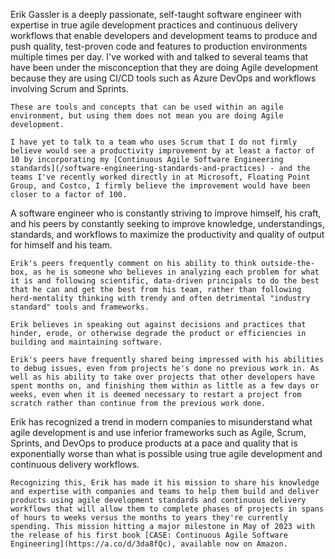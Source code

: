 <webui-data data-page-title="Greetings, and welcome to Erik Gassler's personal website"></webui-data>
<webui-data data-page-next-page='{"name":"CASE Book","href":"/blogs/book_published_for_case_continuous_agile_software_engineering"}'></webui-data>

<app-books link-to-blog></app-books>

<webui-sideimage src="https://cdn.myfi.ws/v/Vecteezy/business-teamwork-and-partnership-help-to-achieve-team.svg">
    Erik Gassler is a deeply passionate, self-taught software engineer with expertise in true agile development practices and continuous delivery workflows that enable developers and development teams to produce and push quality, test-proven code and features to production environments multiple times per day.
</webui-sideimage>

<webui-quote cite="Erik Gassler" theme="info">
    I've worked with and talked to several teams that have been under the misconception that they are doing Agile development because they are using CI/CD tools such as Azure DevOps and workflows involving Scrum and Sprints.

    These are tools and concepts that can be used within an agile environment, but using them does not mean you are doing Agile development.

    I have yet to talk to a team who uses Scrum that I do not firmly believe would see a productivity improvement by at least a factor of 10 by incorporating my [Continuous Agile Software Engineering standards](/software-engineering-standards-and-practices) - and the teams I've recently worked directly in at Microsoft, Floating Point Group, and Costco, I firmly believe the improvement would have been closer to a factor of 100.
</webui-quote>

<webui-sideimage reverse src="https://cdn.myfi.ws/v/Vecteezy/developer-at-laptop-and-computer-with-open-robotic-soft.svg">
    A software engineer who is constantly striving to improve himself, his craft, and his peers by constantly seeking to improve knowledge, understandings, standards, and workflows to maximize the productivity and quality of output for himself and his team.

    Erik's peers frequently comment on his ability to think outside-the-box, as he is someone who believes in analyzing each problem for what it is and following scientific, data-driven principals to do the best that he can and get the best from his team, rather than following herd-mentality thinking with trendy and often detrimental "industry standard" tools and frameworks.

    Erik believes in speaking out against decisions and practices that hinder, erode, or otherwise degrade the product or efficiencies in building and maintaining software.

    Erik's peers have frequently shared being impressed with his abilities to debug issues, even from projects he's done no previous work in. As well as his ability to take over projects that other developers have spent months on, and finishing them within as little as a few days or weeks, even when it is deemed necessary to restart a project from scratch rather than continue from the previous work done.
</webui-sideimage>

<webui-sideimage src="https://cdn.myfi.ws/v/Vecteezy/teamwork-share-opinion-team-meeting-sharing-idea-to-solve.svg">
    Erik has recognized a trend in modern companies to misunderstand what agile development is and use inferior frameworks such as Agile, Scrum, Sprints, and DevOps to produce products at a pace and quality that is exponentially worse than what is possible using true agile development and continuous delivery workflows.

    Recognizing this, Erik has made it his mission to share his knowledge and expertise with companies and teams to help them build and deliver products using agile development standards and continuous delivery workflows that will allow them to complete phases of projects in spans of hours to weeks versus the months to years they're currently spending. This mission hitting a major milestone in May of 2023 with the release of his first book [CASE: Continuous Agile Software Engineering](https://a.co/d/3da8fQc), available now on Amazon.
</webui-sideimage>

<webui-content cache height="400" src="/d/en-US/youtube/intro.md"></webui-content>
<webui-content cache src="/d/en-US/cards/interest_cards.md"></webui-content>
